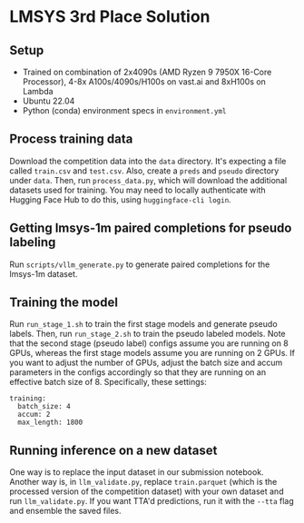 # LMSYS 3rd Place Solution

## Setup

- Trained on combination of 2x4090s (AMD Ryzen 9 7950X 16-Core Processor), 4-8x A100s/4090s/H100s on vast.ai and 8xH100s on Lambda
- Ubuntu 22.04
- Python (conda) environment specs in `environment.yml`

## Process training data

Download the competition data into the `data` directory. It's expecting a file called `train.csv` and `test.csv`. Also, create a `preds` and `pseudo` directory under `data`. Then, run `process_data.py`, which will download the additional datasets used for training. You may need to locally authenticate with Hugging Face Hub to do this, using `huggingface-cli login`.

## Getting lmsys-1m paired completions for pseudo labeling

Run `scripts/vllm_generate.py` to generate paired completions for the lmsys-1m dataset.

## Training the model

Run `run_stage_1.sh` to train the first stage models and generate pseudo labels. Then, run `run_stage_2.sh` to train the pseudo labeled models. Note that the second stage (pseudo label) configs assume you are running on 8 GPUs, whereas the first stage models assume you are running on 2 GPUs. If you want to adjust the number of GPUs, adjust the batch size and accum parameters in the configs accordingly so that they are running on an effective batch size of 8. Specifically, these settings:

```
training:
  batch_size: 4
  accum: 2
  max_length: 1800
```

## Running inference on a new dataset

One way is to replace the input dataset in our submission notebook. Another way is, in `llm_validate.py`, replace `train.parquet` (which is the processed version of the competition dataset) with your own dataset and run `llm_validate.py`. If you want TTA'd predictions, run it with the `--tta` flag and ensemble the saved files.